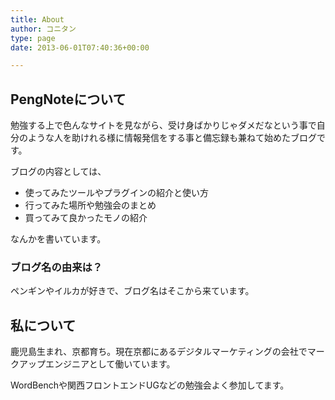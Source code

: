 ```yaml
---
title: About
author: コニタン
type: page
date: 2013-06-01T07:40:36+00:00

---
```

## PengNoteについて

勉強する上で色んなサイトを見ながら、受け身ばかりじゃダメだなという事で自分のような人を助けれる様に情報発信をする事と備忘録も兼ねて始めたブログです。

ブログの内容としては、

  * 使ってみたツールやプラグインの紹介と使い方
  * 行ってみた場所や勉強会のまとめ
  * 買ってみて良かったモノの紹介

なんかを書いています。

### ブログ名の由来は？

ペンギンやイルカが好きで、ブログ名はそこから来ています。

## 私について

鹿児島生まれ、京都育ち。現在京都にあるデジタルマーケティングの会社でマークアップエンジニアとして働いています。
  
WordBenchや関西フロントエンドUGなどの勉強会よく参加してます。